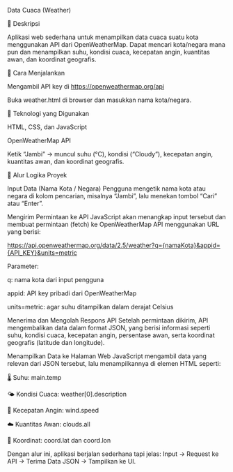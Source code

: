Data Cuaca (Weather)

📝 Deskripsi

Aplikasi web sederhana untuk menampilkan data cuaca suatu kota menggunakan API dari OpenWeatherMap.
Dapat mencari kota/negara mana pun dan menampilkan suhu, kondisi cuaca, kecepatan angin, kuantitas awan, dan koordinat geografis.

🚀 Cara Menjalankan

Mengambil API key di https://openweathermap.org/api

Buka weather.html di browser dan masukkan nama kota/negara.

🧠 Teknologi yang Digunakan

HTML, CSS, dan JavaScript

OpenWeatherMap API

Ketik “Jambi” → muncul suhu (°C), kondisi (“Cloudy”), kecepatan angin, kuantitas awan, dan koordinat geografis.



🧩 Alur Logika Proyek

Input Data (Nama Kota / Negara)
Pengguna mengetik nama kota atau negara di kolom pencarian, misalnya “Jambi”, lalu menekan tombol “Cari” atau “Enter”.

Mengirim Permintaan ke API
JavaScript akan menangkap input tersebut dan membuat permintaan (fetch) ke OpenWeatherMap API menggunakan URL yang berisi:

https://api.openweathermap.org/data/2.5/weather?q={namaKota}&appid={API_KEY}&units=metric


Parameter:

q: nama kota dari input pengguna

appid: API key pribadi dari OpenWeatherMap

units=metric: agar suhu ditampilkan dalam derajat Celsius

Menerima dan Mengolah Respons API
Setelah permintaan dikirim, API mengembalikan data dalam format JSON, yang berisi informasi seperti suhu, kondisi cuaca, kecepatan angin, persentase awan, serta koordinat geografis (latitude dan longitude).

Menampilkan Data ke Halaman Web
JavaScript mengambil data yang relevan dari JSON tersebut, lalu menampilkannya di elemen HTML seperti:

🌡️ Suhu: main.temp

🌤️ Kondisi Cuaca: weather[0].description

💨 Kecepatan Angin: wind.speed

☁️ Kuantitas Awan: clouds.all

📍 Koordinat: coord.lat dan coord.lon

Dengan alur ini, aplikasi berjalan sederhana tapi jelas:
Input → Request ke API → Terima Data JSON → Tampilkan ke UI.
